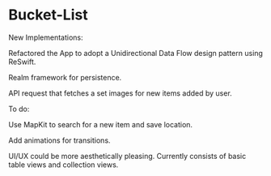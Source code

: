 # Bucket-List

New Implementations:

Refactored the App to adopt a Unidirectional Data Flow design pattern using ReSwift. 

Realm framework for persistence.

API request that fetches a set images for new items added by user.

To do:

Use MapKit to search for a new item and save location.

Add animations for transitions.

UI/UX could be more aesthetically pleasing. Currently consists of basic table views and collection views.

